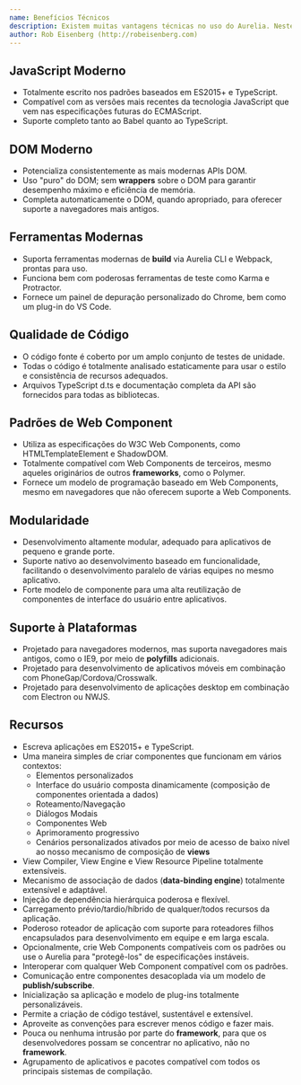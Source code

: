 ```yaml
---
name: Benefícios Técnicos
description: Existem muitas vantagens técnicas no uso do Aurelia. Neste artigo, você encontrará uma lista de pontos que achamos interessantes. No conjunto, hoje não existe nenhum outro framework SPA que possa corresponder ao Aurelia.
author: Rob Eisenberg (http://robeisenberg.com)
---
```

## JavaScript Moderno

* Totalmente escrito nos padrões baseados em ES2015+ e TypeScript.
* Compatível com as versões mais recentes da tecnologia JavaScript que vem nas especificações futuras do ECMAScript.
* Suporte completo tanto ao Babel quanto ao TypeScript.

## DOM Moderno

* Potencializa consistentemente as mais modernas APIs DOM.
* Uso "puro" do DOM; sem __wrappers__ sobre o DOM para garantir desempenho máximo e eficiência de memória.
* Completa automaticamente o DOM, quando apropriado, para oferecer suporte a navegadores mais antigos.

## Ferramentas Modernas

* Suporta ferramentas modernas de __build__ via Aurelia CLI e Webpack, prontas para uso.
* Funciona bem com poderosas ferramentas de teste como Karma e Protractor.
* Fornece um painel de depuração personalizado do Chrome, bem como um plug-in do VS Code.

## Qualidade de Código

* O código fonte é coberto por um amplo conjunto de testes de unidade.
* Todas o código é totalmente analisado estaticamente para usar o estilo e consistência de recursos adequados.
* Arquivos TypeScript d.ts e documentação completa da API são fornecidos para todas as bibliotecas.

## Padrões de Web Component

* Utiliza as especificações do W3C Web Components, como HTMLTemplateElement e ShadowDOM.
* Totalmente compatível com Web Components de terceiros, mesmo aqueles originários de outros __frameworks__, como o Polymer.
* Fornece um modelo de programação baseado em Web Components, mesmo em navegadores que não oferecem suporte a Web Components.

## Modularidade

* Desenvolvimento altamente modular, adequado para aplicativos de pequeno e grande porte.
* Suporte nativo ao desenvolvimento baseado em funcionalidade, facilitando o desenvolvimento paralelo de várias equipes no mesmo aplicativo.
* Forte modelo de componente para uma alta reutilização de componentes de interface do usuário entre aplicativos.

## Suporte à Plataformas

* Projetado para navegadores modernos, mas suporta navegadores mais antigos, como o IE9, por meio de __polyfills__ adicionais.
* Projetado para desenvolvimento de aplicativos móveis em combinação com PhoneGap/Cordova/Crosswalk.
* Projetado para desenvolvimento de aplicações desktop em combinação com Electron ou NWJS.

## Recursos

* Escreva aplicações em ES2015+ e TypeScript.
* Uma maneira simples de criar componentes que funcionam em vários contextos:
    * Elementos personalizados
    * Interface do usuário composta dinamicamente (composição de componentes orientada a dados)
    * Roteamento/Navegação
    * Diálogos Modais
    * Componentes Web
    * Aprimoramento progressivo
    * Cenários personalizados ativados por meio de acesso de baixo nível ao nosso mecanismo de composição de __views__
* View Compiler, View Engine e View Resource Pipeline totalmente extensíveis.
* Mecanismo de associação de dados (__data-binding engine__) totalmente extensível e adaptável.
* Injeção de dependência hierárquica poderosa e flexível.
* Carregamento prévio/tardio/híbrido de qualquer/todos recursos da aplicação.
* Poderoso roteador de aplicação com suporte para roteadores filhos encapsulados para desenvolvimento em equipe e em larga escala.
* Opcionalmente, crie Web Components compatíveis com os padrões ou use o Aurelia para "protegê-los" de especificações instáveis.
* Interoperar com qualquer Web Component compatível com os padrões.
* Comunicação entre componentes desacoplada via um modelo de __publish/subscribe__.
* Inicialização sa aplicação e modelo de plug-ins totalmente personalizáveis.
* Permite a criação de código testável, sustentável e extensível.
* Aproveite as convenções para escrever menos código e fazer mais.
* Pouca ou nenhuma intrusão por parte do __framework__, para que os desenvolvedores possam se concentrar no aplicativo, não no __framework__.
* Agrupamento de aplicativos e pacotes compatível com todos os principais sistemas de compilação.
